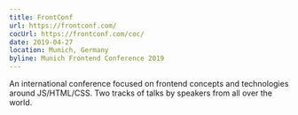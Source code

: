```yaml
---
title: FrontConf
url: https://frontconf.com/
cocUrl: https://frontconf.com/coc/
date: 2019-04-27
location: Munich, Germany
byline: Munich Frontend Conference 2019
---
```


An international conference focused on frontend concepts and technologies around JS/HTML/CSS. Two tracks of talks by speakers from all over the world.
